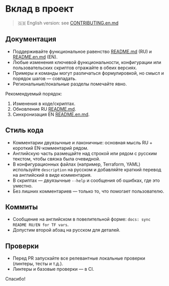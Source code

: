 # Вклад в проект

> 🇬🇧 English version: see [CONTRIBUTING.en.md](CONTRIBUTING.en.md)

## Документация
- Поддерживайте функциональное равенство [README.md](README.md) (RU) и [README.en.md](README.en.md) (EN).
- Любые изменения ключевой функциональности, конфигурации или пользовательских скриптов отражайте в обеих версиях.
- Примеры и команды могут различаться формулировкой, но смысл и порядок шагов — совпадать.
- Региональные/локальные разделы помечайте явно.

Рекомендуемый порядок:
1) Изменения в коде/скриптах.
2) Обновление RU [README.md](README.md).
3) Синхронизация EN [README.en.md](README.en.md).

## Стиль кода
- Комментарии двуязычные и лаконичные: основная мысль RU + короткий EN-комментарий рядом.
- Английскую часть размещайте над строкой или рядом с русским текстом, чтобы связка была очевидной.
- В конфигурационных файлах (например, Terraform, YAML) используйте `description` на русском и добавляйте краткий перевод на английский в виде комментария.
- В скриптах — двуязычные `--help` и сообщения об ошибках, где это уместно.
- Без лишних комментариев — только то, что помогает пользователю.

## Коммиты
- Сообщение на английском в повелительной форме: `docs: sync README RU/EN for TF vars`.
- Допустим второй абзац на русском для деталей.

## Проверки
- Перед PR запускайте все релевантные локальные проверки (линтеры, тесты и т.д.).
- Линтеры и базовые проверки — в CI.

Спасибо!
